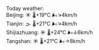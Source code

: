 Today weather:  
Beijing: ☀️   🌡️+19°C 🌬️↘4km/h  
Tianjin: 🌫  🌡️+21°C 🌬️↘4km/h  
Shijiazhuang: ☀️   🌡️+24°C 🌬️↓6km/h  
Tangshan: ☀️   🌡️+21°C 🌬️→8km/h  
